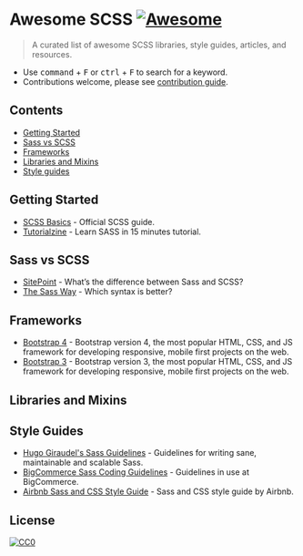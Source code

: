 # Awesome SCSS [![Awesome](https://cdn.rawgit.com/sindresorhus/awesome/d7305f38d29fed78fa85652e3a63e154dd8e8829/media/badge.svg)](https://github.com/sindresorhus/awesome)

> A curated list of awesome SCSS libraries, style guides, articles, and resources.

- Use <kbd>command</kbd> + <kbd>F</kbd> or <kbd>ctrl</kbd> + <kbd>F</kbd> to search for a keyword.
- Contributions welcome, please see [contribution guide](contributing.md).

## Contents
 - [Getting Started](#getting-started)
 - [Sass vs SCSS](#sass-vs-scss)
 - [Frameworks](#frameworks)
 - [Libraries and Mixins](#libraries-and-mixins)
 - [Style guides](#style-guides)

## Getting Started
 - [SCSS Basics](http://sass-lang.com/guide) - Official SCSS guide.
 - [Tutorialzine](http://tutorialzine.com/2016/01/learn-sass-in-15-minutes/) - Learn SASS in 15 minutes tutorial.

## Sass vs SCSS
 - [SitePoint](https://www.sitepoint.com/whats-difference-sass-scss/) - What’s the difference between Sass and SCSS?
 - [The Sass Way](http://thesassway.com/editorial/sass-vs-scss-which-syntax-is-better) - Which syntax is better?

## Frameworks
 - [Bootstrap 4](https://github.com/twbs/bootstrap) - Bootstrap version 4, the most popular HTML, CSS, and JS framework for developing responsive, mobile first projects on the web.
 - [Bootstrap 3](https://github.com/twbs/bootstrap-sass) - Bootstrap version 3, the most popular HTML, CSS, and JS framework for developing responsive, mobile first projects on the web.

## Libraries and Mixins

## Style Guides
 - [Hugo Giraudel's Sass Guidelines](https://sass-guidelin.es/) - Guidelines for writing sane, maintainable and scalable Sass.
 - [BigCommerce Sass Coding Guidelines](https://github.com/bigcommerce/sass-style-guide) - Guidelines in use at BigCommerce.
 - [Airbnb Sass and CSS Style Guide](https://github.com/airbnb/css) - Sass and CSS style guide by Airbnb.

## License
[![CC0](http://mirrors.creativecommons.org/presskit/buttons/88x31/svg/cc-zero.svg)](https://creativecommons.org/publicdomain/zero/1.0/)
